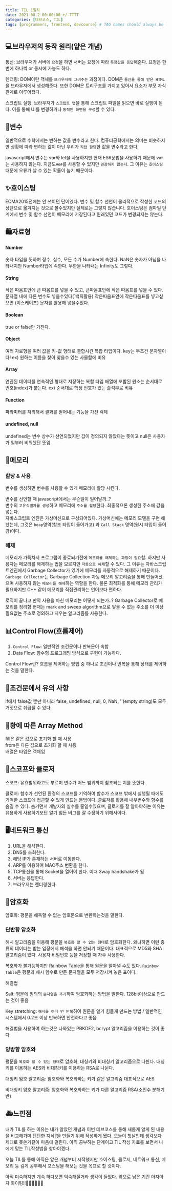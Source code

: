 ```yaml
---
title: TIL 1일차
date: 2021-08-2 00:00:00 +/-TTTT
categories: [데브코스, TIL]
tags: [programmers, frontend, devcourse] # TAG names should always be lowercase
---
```


## 💻브라우저의 동작 원리(얕은 개념)

통신: 브라우저가 서버에 `요청`을 하면 서버는 요청에 따라 `특정값을 응답`해준다. 요청은 한번에 하나씩 or 동시에 가능도 하다.

렌더링: DOM이란 객체를 `브라우저에 그려주는` 과정이다. DOM은 `통신을 통해 받은 HTML`을 브라우저에서 생성해준다. 또한 DOM은 트리구조를 가지고 있어서 요소가 부모 자식 관계로 이루어졌다.

스크립트 실행: 브라우저가 `스크립트 탭`을 통해 스크립트 파일을 읽으면 바로 실행이 된다. 이를 통해 UI를 변경하거나 `동적인 화면을 구성`할 수 있다.

## 📗변수

일반적으로 수학에서는 변하는 값을 변수라고 한다. 컴퓨터공학에서는 의미는 비슷하지만 상황에 따라 변하는 값이 아닌 우리가 `직접 할당`한 값을 변수라고 한다.

javascript에서 변수는 ~~var~~와 let을 사용하지만 현재 ES6문법을 사용하기 때문에 ~~var~~는 사용하지 않는다.
지금도~~var~~를 사용할 수 있지만 `권장하지 않는다`. 그 이유는 `호이스팅` 때문에 오류가 날 수 있는 확률이 높기 때문이다.

## ✨호이스팅

ECMA2015전에는 안 쓰이던 단어였다. 변수 및 함수 선언이 물리적으로 작성한 코드의 상단으로 옮겨지는 것으로 볼수있지만 실제로는 그렇지 않습니다. 호이스팅은 컴파일 단계에서 변수 및 함수 선언이 메모리에 저장된다고 원래있던 코드가 변경되지는 않는다.

## 🛍자료형

#### Number

숫자 타입을 뜻하며 정수, 실수, 모든 수가 Number에 속한다. NaN은 숫자가 아님을 나타내지만 Number타입에 속한다. 무한을 나타내는 Infinity도 그렇다.

#### String

작은 따옴표안에 큰 따옴표를 넣을 수 있고, 큰따옴표안에 작은 따옴표를 넣을 수 있다.
문자열 내에 다른 변수도 넣을수있다(`백틱활용)
작은따옴표안에 작은따옴표를 넣고싶으면 \(이스케이프) 문자를 활용해 넣을수있다.

#### Boolean

true or false만 가진다.

#### Object

여러 자료형을 여러 값을 키-값 형태로 결합시킨 복합 타입이다. key는 무조건 문자열이다!
ex) 원하는 이름을 찾아 찾을수 있는 사물함에 비유

#### Array

연관된 데이터를 연속적인 형태로 저장하는 복합 타입 배열에 포함된 원소는 순서대로 번호(index)가 붙는다.
ex) 순서대로 학생 번호가 있는 출석부로 비유

#### Function

파라미터를 처리해서 결과를 얻어내는 기능을 가진 객체

#### undefined, null

undefined는 변수 상수가 선언되었지만 값이 정의되지 않았다는 뜻이고
null은 사용자가 일부러 비워놨단 뜻임

## 💾메모리

### 할당 & 사용

변수를 생성하면 변수를 사용할 수 있게 메모리에 할당 시킨다.

변수를 선언할 때 javascript에서는 무슨일이 일어날까..?  
변수의 `고유식별자를 생성`하고 메모리에 `주소를 할당`한다. 최종적으론 생성한 주소에 값을 넣는다.  
자바스크립트 엔진은 가상머신으로 구성되어있다. 가상머신에는 메모리 모델을 구현 해놨는데, 그것은 `heap`영역(참조 타입이 들어가고) 과 `Call Stack` 영역(원시 타입이 들어감)이다.

### 해제

메모리가 가득차서 프로그램이 종료되기전에 `메모리를 해제하는 과정이 필요`함. 하지만 사용자는 메모리를 해제하는 법을 모르지만 `자동으로 해제`할 수 있다. 그 이유는 자바스크립트엔진에서 Garbage Collector가 있기에 메모리를 자동적으로 해제하기 때문이다.  
`Garbage Collector`는 Garbage Collection 자동 메모리 알고리즘을 통해 만들어졌으며 사용하지 않는 `메모리를 해제`하는 역할을 한다. 물론 최적화를 통해 메모리 관리가 필요하지만 C++ 같이 메모리를 직접관리하는 언어보다 편하다.

로직이 끝나고 만약 사용을 마친 메모리는 어떻게 되는가..? Garbage Collector로 메모리를 정리함 현재는 mark and sweep algorithm으로 닿을 수 없는 주소를 더 이상 필요없는 주소로 정의하고 지우는 알고리즘를 사용한다.

## 📊Control Flow(흐름제어)

1. `Control Flow`: 일반적인 조건문이나 반복문이 속함
2. Data Flow: 함수형 프로그래밍 방식으로 구현이 가능하다.

Control Flow란? 흐름을 제어하는 방법 중 하나로 조건이나 반복을 통해 상태를 제어하는 것을 말한다.

## 🚧조건문에서 유의 사항

if에서 false값 뿐만 아니라 false, undefined, null, 0, NaN, ''(empty string)도 모두 거짓으로 취급될 수 있다.

## 🚩황에 따른 Array Method

fill은 같은 값으로 초기화 할 때 사용  
from은 다른 값으로 초기화 할 때 사용  
배열은 타입은 객체임

## 🎁스코프와 클로저

스코프: 유효범위라고도 부르며 변수가 어느 범위까지 참조되는 지를 뜻한다.

클로저: 함수가 선언된 환경의 스코프를 기억하여 함수가 스코프 밖에서 실행될 때에도 기억한 스코프에 접근할 수 있게 만드는 문법이다. 클로저를 활용해 내부변수와 함수를 숨길 수 있다. 숨기면서 개발자의 실수를 줄일수있으며, 클로저를 잘 알아야하는 이유는 유용하게 사용하기보단 알기 힘든 버그를 잘 수정하기 위해서이다.

## 🖥네트워크 통신

1. URL을 해석한다.
2. DNS를 조회한다.
3. 해당 IP가 존재하는 서버로 이동한다.
4. ARP를 이용하여 MAC주소 변환을 한다.
5. TCP통신을 통해 Socket을 열어야 한다. 이때 3way handshake가 됨
6. 서버는 응답한다.
7. 브라우저는 렌더링한다.

## 🔑암호화

암호화: 평문을 해독할 수 없는 암호문으로 변환하는것을 말한다.

### 단반향 암호화

해시 알고리즘을 이용해 평문을 `복호화 할 수 없는 형태`로 암호화한다. 왜냐하면 이런 종류의 데이터는 받는 입장에서 해석을 하면 안되기 때문이다. 대표적으로 MD5와 SHA 알고리즘이 있다. 사용자 비밀번호 등을 저장할 때 자주 사용한다.

복호화가 불가능하지만 Rainbow Table을 통해 원문을 알아낼 수도 있다. `Rainbow Table`은 평문과 해시 함수로 만든 문자열을 모두 저장시켜 놓은 표이다.

해결법

Salt: 평문에 임의의 `문자열을 추가`하여 암호화하는 방법을 말한다. 128bit이상으로 만드는 것이 좋음

Key stretching: `해시를 여러 번 반복`하여 원문을 알기 힘들게 만드는 방법 / 일반적인 시스템에서 0.2초 이상 반복하면 안전하다고 좋음

해결법을 사용하여 하는것은 나와있는 PBKDF2, bcrypt 알고리즘을 이용하는 것이 좋다

### 양방향 암호와

평문을 `복호화 할 수 있는 형태`로 암호화, 대칭키와 비대칭키 알고리즘으로 나뉜다. 대칭키를 이용하는 AES와 비대칭키를 이용하는 RSA로 나뉜다.

대칭키 암호 알고리즘: 암호화와 복호화하는 키가 같은 알고리즘 대표적으로 AES

비대칭키 암호 알고리즘: 암호화와 복호화하는 키가 다른 알고리즘 RSA(소인수 분해기반)

## 🚑느낀점

내가 TIL를 하는 이유는 내가 알았던 개념과 이번 데브코스를 통해 새롭게 알게 된 내용을 비교해가며 단단한 지식?을 만들기 위해 작성하게 됐다. 오늘이 첫날인데 생각보다 제대로 못쓴거같아 마음에 걸린다. 아직 공부하는 단계이고 TIL 작성 자료를 보면서 나에게 맞는 TIL작성법을 찾아야겠다.

오늘 TIL를 통해 아직은 얕은 개념부터 시작했지만 호이스팅, 클로저, 네트워크 통신, 메모리 등 깊게 공부해서 포스팅을 해보는 것을 목표로 할 것이다.

아직 미숙하지만 계속 하다보면 익숙해질거라 생각이 들었다. 앞으로 남은 기간 아자아자 화이팅!!🙆‍♂️🙆‍♂️🙆‍♂️
